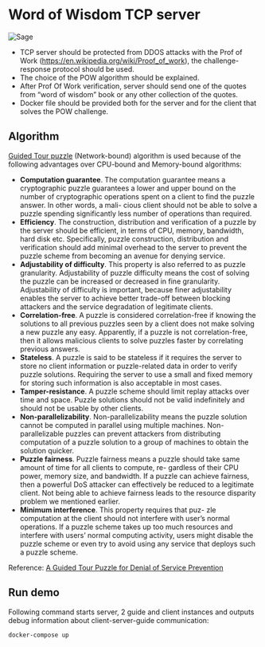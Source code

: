 # Word of Wisdom TCP server

![Sage](https://www.meme-arsenal.com/memes/e2064a411ac3fa1066f90ae854a64d60.jpg)

- TCP server should be protected from DDOS attacks with the Prof of Work (https://en.wikipedia.org/wiki/Proof_of_work), the challenge-response protocol should be used.
- The choice of the POW algorithm should be explained.              
- After Prof Of Work verification, server should send one of the quotes from “word of wisdom” book or any other collection of the quotes.              
- Docker file should be provided both for the server and for the client that solves the POW challenge.

## Algorithm
[Guided Tour puzzle](https://en.wikipedia.org/wiki/Guided_tour_puzzle_protocol) (Network-bound) algorithm is used because of the following advantages over CPU-bound and Memory-bound algorithms:

- **Computation guarantee**. The computation guarantee means a cryptographic puzzle guarantees a lower and upper bound on the number of cryptographic operations spent on a client to find the puzzle answer. In other words, a mali- cious client should not be able to solve a puzzle spending significantly less number of operations than required.
- **Efficiency**. The construction, distribution and verification of a puzzle by the server should be efficient, in terms of CPU, memory, bandwidth, hard disk etc. Specifically, puzzle construction, distribution and verification should add minimal overhead to the server to prevent the puzzle scheme from becoming an avenue for denying service.
- **Adjustability of difficulty**. This property is also referred to as puzzle granularity. Adjustability of puzzle difficulty means the cost of solving the puzzle can be increased or decreased in fine granularity. Adjustability of difficulty is important, because finer adjustability enables the server to achieve better trade-off between blocking attackers and the service degradation of legitimate clients.
- **Correlation-free**. A puzzle is considered correlation-free if knowing the solutions to all previous puzzles seen by a client does not make solving a new puzzle any easy. Apparently, if a puzzle is not correlation-free, then it allows malicious clients to solve puzzles faster by correlating previous answers.
- **Stateless**. A puzzle is said to be stateless if it requires the server to store no client information or puzzle-related data in order to verify puzzle solutions. Requiring the server to use a small and fixed memory for storing such information is also acceptable in most cases.
- **Tamper-resistance**. A puzzle scheme should limit replay attacks over time and space. Puzzle solutions should not be valid indefinitely and should not be usable by other clients.
- **Non-parallelizability**. Non-parallelizability means the puzzle solution cannot be computed in parallel using multiple machines. Non-parallelizable puzzles can prevent attackers from distributing computation of a puzzle solution to a group of machines to obtain the solution quicker.
- **Puzzle fairness**. Puzzle fairness means a puzzle should take same amount of time for all clients to compute, re- gardless of their CPU power, memory size, and bandwidth. If a puzzle can achieve fairness, then a powerful DoS attacker can effectively be reduced to a legitimate client. Not being able to achieve fairness leads to the resource disparity problem we mentioned earlier.
- **Minimum interference**. This property requires that puz- zle computation at the client should not interfere with user’s normal operations. If a puzzle scheme takes up too much resources and interfere with users’ normal computing activity, users might disable the puzzle scheme or even try to avoid using any service that deploys such a puzzle scheme.

Reference: [A Guided Tour Puzzle for Denial of Service Prevention](https://citeseerx.ist.psu.edu/viewdoc/download?doi=10.1.1.597.6304&rep=rep1&type=pdf)

## Run demo

Following command starts server, 2 guide and client instances and outputs debug information about client-server-guide communication:
```shell
docker-compose up
```